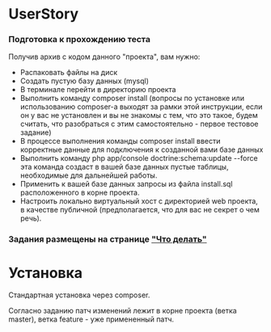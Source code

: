 # UserStory

### Подготовка к прохождению теста

Получив архив с кодом данного "проекта", вам нужно:

* Распаковать файлы на диск
* Создать пустую базу данных (mysql)
* В терминале перейти в директорию проекта
* Выполнить команду composer install (вопросы по установке или использованию composer-а выходят за рамки этой инструкции, если он у вас не установлен и вы не знакомы с тем, что это такое, будем считать, что разобраться с этим самостоятельно - первое тестовое задание)
* В процессе выполнения команды composer install ввести корректные данные для подключения к созданной вами базе данных
* Выполнить команду php app/console doctrine:schema:update --force эта команда создаст в вашей базе данных пустые таблицы, необходимые для дальнейшей работы.
* Применить к вашей базе данных запросы из файла install.sql расположенного в корне проекта.
* Настроить локально виртуальный хост с директорией web проекта, в качестве публичной (предполагается, что для вас не секрет о чем речь).

### Задания размещены на странице ["Что делать"](http://travelnow.ru:8082/task)

# Установка

Стандартная установка через composer.

Согласно заданию патч изменений лежит в корне проекта (ветка master), ветка feature - уже примененный патч.

   